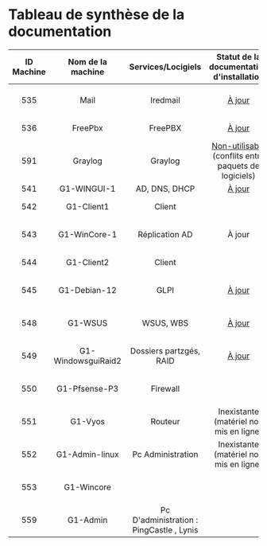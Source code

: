 # Tableau de synthèse de la documentation

| ID Machine  | Nom de la machine | Services/Locigiels | Statut de la documentation d'installation | Statut de la documentation d'utilisation |
|:-----------------:|:-----------------:|:-----------------:|:-----------------------------------------:|:----------------------------------------:|
| 535 | Mail      | Iredmail | [À jour](../S07/s07_INSTALL.md)                               |   Inexistante ( peu pertinente  )       |
| 536 | FreePbx      | FreePBX |  [À jour](../S09/S09_INSTALL.md)                           |   Inexistante ( inutile  )       |
| 591 | Graylog     | Graylog |  [Non-utilisable](../S06/S06_INSTALL.md)  (conflits entre paquets de logiciels)                           |   Inexistante ( inutile  )       |
| 541 | G1-WINGUI-1  | AD, DNS, DHCP   | [À jour](../S02/S02_INSTALL.md)                             |   [À jour](../S03/S03_USER_GUIDE.md)        |
| 542 | G1-Client1   |  Client |                                    |   Inexistante ( inutile  )       |
| 543 | G1-WinCore-1  | Réplication AD |    À jour                           |   Inexistante ( manque de temps  )       |
| 544 | G1-Client2     |       Client         |                                    |   Inexistante ( inutile  )       |
| 545 | G1-Debian-12    | GLPI |    [À jour](../S03/S03_INSTALL.md)                                 |   Inexistante ( manque de temps  )       |
| 548 | G1-WSUS          | WSUS, WBS |    [À jour](../S08/s08_INSTALL.md)                               |   Inexistante ( manque de temps  )       |
| 549 | G1-WindowsguiRaid2 | Dossiers partzgés, RAID  |              [À jour](../S05/s05_INSTALL.md)                        |   Inexistante ( manque de temps  )       |
| 550 | G1-Pfsense-P3      | Firewall |                                             |   Inexistante ( manque de temps  )       |
| 551 | G1-Vyos | Routeur |              Inexistante (matériel non mis en ligne)                       |   Inexistante ( inutile  )       |
| 552 | G1-Admin-linux | Pc Administration |  Inexistante (matériel non mis en ligne)            |   Inexistante ( inutile  )               |
| 553 | G1-Wincore    |      |                                                  |   Inexistante  ( non fonctionnnelle )    |
| 559 | G1-Admin    | Pc D'administration : PingCastle , Lynis|                                 |   Inexistante ( manque de temps  )               |
